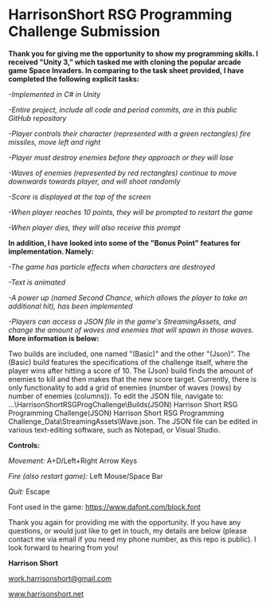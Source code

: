 # HarrisonShort RSG Programming Challenge Submission

**Thank you for giving me the opportunity to show my programming skills. I received "Unity 3," which tasked me with cloning the popular arcade game Space Invaders. In comparing to the task sheet provided, I have completed the following explicit tasks:**

*-Implemented in C# in Unity*

*-Entire project, include all code and period commits, are in this public GitHub repository*

*-Player controls their character (represented with a green rectangles) fire missiles, move left and right*

*-Player must destroy enemies before they approach or they will lose*

*-Waves of enemies (represented by red rectangles) continue to move downwards towards player, and will shoot randomly*

*-Score is displayed at the top of the screen*

*-When player reaches 10 points, they will be prompted to restart the game*

*-When player dies, they will also receive this prompt*


**In addition, I have looked into some of the "Bonus Point" features for implementation. Namely:**

*-The game has particle effects when characters are destroyed*

*-Text is animated*

*-A power up (named Second Chance, which allows the player to take an additional hit), has been implemented*

*-Players can access a JSON file in the game's StreamingAssets, and change the amount of waves and enemies that will spawn in those waves.* **More information is below:**

Two builds are included, one named "(Basic)" and the other "(Json)". The (Basic) build features the specifications of the challenge itself, where the player wins after hitting a score of 10. The (Json) build finds the amount of enemies to kill and then makes that the new score target. Currently, there is only functionality to add a grid of enemies (number of waves (rows) by number of enemies (columns)). To edit the JSON file, navigate to: ...\HarrisonShortRSGProgChallenge\Builds\(JSON) Harrison Short RSG Programming Challenge\(JSON) Harrison Short RSG Programming Challenge_Data\StreamingAssets\Wave.json. The JSON file can be edited in various text-editing software, such as Notepad, or Visual Studio.

**Controls:**

*Movement:* A+D/Left+Right Arrow Keys

*Fire (also restart game):* Left Mouse/Space Bar

*Quit:* Escape

Font used in the game: https://www.dafont.com/block.font

Thank you again for providing me with the opportunity. If you have any questions, or would just like to get in touch, my details are below (please contact me via email if you need my phone number, as this repo is public). I look forward to hearing from you!

**Harrison Short**

work.harrisonshort@gmail.com

www.harrisonshort.net
